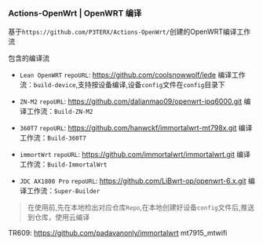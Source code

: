 ### Actions-OpenWrt | OpenWRT 编译

基于`https://github.com/P3TERX/Actions-OpenWrt/`创建的OpenWRT编译工作流

包含的编译流
- `Lean OpenWRT`
  `repoURL`: https://github.com/coolsnowwolf/lede
  编译工作流：`build-device`,支持按设备编译,设备`config`文件在`config`目录下

- `ZN-M2`
  `repoURL`: https://github.com/dalianmao09/openwrt-ipq6000.git
  编译工作流：`Build-ZN-M2`

- `360T7`
  `repoURL`: https://github.com/hanwckf/immortalwrt-mt798x.git
  编译工作流：`Build-360T7`
  
- `immortWrt`
  `repoURL`: https://github.com/immortalwrt/immortalwrt.git
  编译工作流：`Build-ImmortalWrt`
  
- `JDC AX1800 Pro`
  `repoURL`: https://github.com/LiBwrt-op/openwrt-6.x.git
  编译工作流：`Super-Builder`
  
> 在使用前,先在本地检出对应仓库`Repo`,在本地创建好设备`config`文件后,推送到仓库，使用云编译

TR609:
https://github.com/padavanonly/immortalwrt
mt7915_mtwifi
